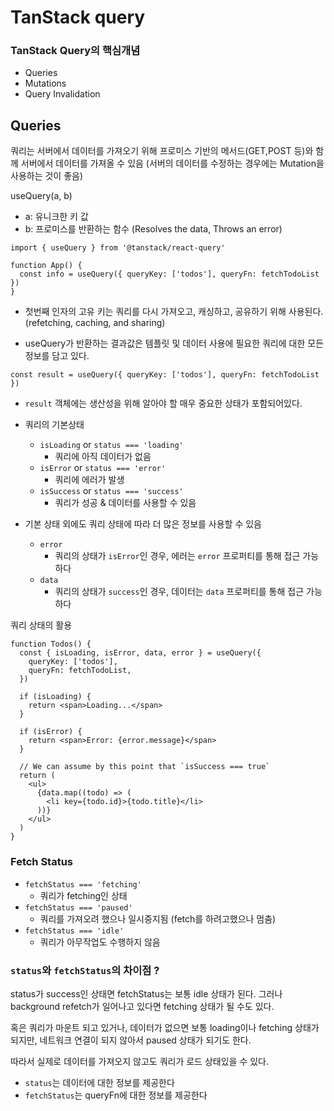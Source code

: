 # TanStack query

### TanStack Query의 핵심개념

- Queries
- Mutations
- Query Invalidation

## Queries

쿼리는 서버에서 데이터를 가져오기 위해 프로미스 기반의 메서드(GET,POST 등)와 함께 서버에서 데이터를 가져올 수 있음 (서버의 데이터를 수정하는 경우에는 Mutation을 사용하는 것이 좋음)

useQuery(a, b)

- a: 유니크한 키 값
- b: 프로미스를 반환하는 함수 (Resolves the data, Throws an error)

```
import { useQuery } from '@tanstack/react-query'

function App() {
  const info = useQuery({ queryKey: ['todos'], queryFn: fetchTodoList })
}
```

- 첫번째 인자의 고유 키는 쿼리를 다시 가져오고, 캐싱하고, 공유하기 위해 사용된다. (refetching, caching, and sharing)

- useQuery가 반환하는 결과값은 템플릿 및 데이터 사용에 필요한 쿼리에 대한 모든 정보를 담고 있다.

```
const result = useQuery({ queryKey: ['todos'], queryFn: fetchTodoList })
```

- `result` 객체에는 생산성을 위해 알아야 할 매우 중요한 상태가 포함되어있다.

- 쿼리의 기본상태

  - `isLoading` or `status === 'loading'`
    - 쿼리에 아직 데이터가 없음
  - `isError` or `status === 'error'`
    - 쿼리에 에러가 발생
  - `isSuccess` or `status === 'success'`
    - 쿼리가 성공 & 데이터를 사용할 수 있음

- 기본 상태 외에도 쿼리 상태에 따라 더 많은 정보를 사용할 수 있음
  - `error`
    - 쿼리의 상태가 `isError`인 경우, 에러는 `error` 프로퍼티를 통해 접근 가능하다
  - `data`
    - 쿼리의 상태가 `success`인 경우, 데이터는 `data` 프로퍼티를 통해 접근 가능하다

쿼리 상태의 활용

```
function Todos() {
  const { isLoading, isError, data, error } = useQuery({
    queryKey: ['todos'],
    queryFn: fetchTodoList,
  })

  if (isLoading) {
    return <span>Loading...</span>
  }

  if (isError) {
    return <span>Error: {error.message}</span>
  }

  // We can assume by this point that `isSuccess === true`
  return (
    <ul>
      {data.map((todo) => (
        <li key={todo.id}>{todo.title}</li>
      ))}
    </ul>
  )
}
```

### Fetch Status

- `fetchStatus === 'fetching'`
  - 쿼리가 fetching인 상태
- `fetchStatus === 'paused'`
  - 쿼리를 가져오려 했으나 일시중지됨 (fetch를 하려고했으나 멈춤)
- `fetchStatus === 'idle'`
  - 쿼리가 아무작업도 수행하지 않음

### `status`와 `fetchStatus`의 차이점 ?

status가 success인 상태면 fetchStatus는 보통 idle 상태가 된다. 그러나 background refetch가 일어나고 있다면 fetching 상태가 될 수도 있다.

혹은 쿼리가 마운트 되고 있거나, 데이터가 없으면 보통 loading이나 fetching 상태가 되지만, 네트워크 연결이 되지 않아서 paused 상태가 되기도 한다.

따라서 실제로 데이터를 가져오지 않고도 쿼리가 로드 상태있을 수 있다.

- `status`는 데이터에 대한 정보를 제공한다
- `fetchStatus`는 queryFn에 대한 정보를 제공한다
